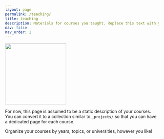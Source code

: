 ```yaml
---
layout: page
permalink: /teaching/
title: teaching
description: Materials for courses you taught. Replace this text with your description.
nav: false
nav_order: 2
---
```


<div class="profile float-right">
<img src="/assets/img/2.jpg" width=200px height="auto" class="img-fluid z-depth-1 rounded">
</div>

For now, this page is assumed to be a static description of your courses. You can convert it to a collection similar to `_projects/` so that you can have a dedicated page for each course.

Organize your courses by years, topics, or universities, however you like!
